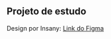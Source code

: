 ## Projeto de estudo

Design por Insany:
[Link do Figma](https://www.figma.com/design/AhEkC458HQEoWRrURCY19k/Blizzard---Case-Study?m=auto&t=zGxBnACMzLZql86F-6)
